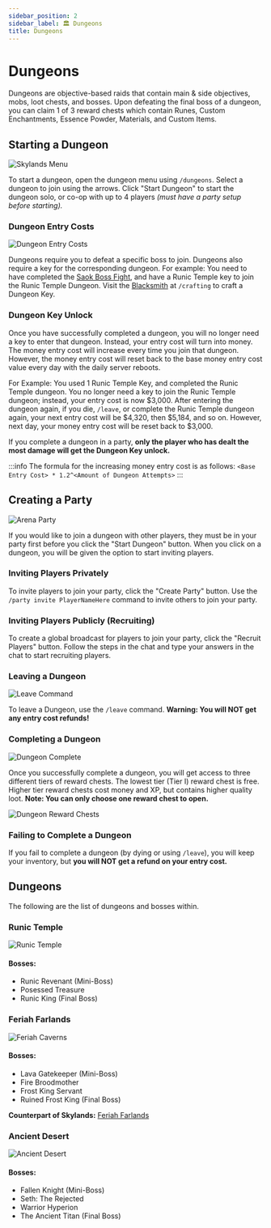 ```yaml
---
sidebar_position: 2
sidebar_label: 🏛️ Dungeons
title: Dungeons
---
```


# Dungeons

Dungeons are objective-based raids that contain main & side objectives, mobs, loot chests, and bosses. Upon defeating the final boss of a dungeon, you can claim 1 of 3 reward chests which contain Runes, Custom Enchantments, Essence Powder, Materials, and Custom Items.

## Starting a Dungeon
![Skylands Menu](./img/skylands-menu.png)

To start a dungeon, open the dungeon menu using `/dungeons`. Select a dungeon to join using the arrows. Click "Start Dungeon" to start the dungeon solo, or co-op with up to 4 players _(must have a party setup before starting)._

### Dungeon Entry Costs
![Dungeon Entry Costs](./img/dungeon-entry-cost.png)

Dungeons require you to defeat a specific boss to join. Dungeons also require a key for the corresponding dungeon. For example: You need to have completed the [Saok Boss Fight](../gameplay-mechanics/boss-fights.md), and have a Runic Temple key to join the Runic Temple Dungeon. Visit the [Blacksmith](../custom-items/custom-items.md/#crafting-custom-items) at `/crafting` to craft a Dungeon Key.

### Dungeon Key Unlock
Once you have successfully completed a dungeon, you will no longer need a key to enter that dungeon. Instead, your entry cost will turn into money. The money entry cost will increase every time you join that dungeon. However, the money entry cost will reset back to the base money entry cost value every day with the daily server reboots.

For Example: You used 1 Runic Temple Key, and completed the Runic Temple dungeon. You no longer need a key to join the Runic Temple dungeon; instead, your entry cost is now $3,000. After entering the dungeon again, if you die, `/leave`, or complete the Runic Temple dungeon again, your next entry cost will be $4,320, then $5,184, and so on. However, next day, your money entry cost will be reset back to $3,000.

If you complete a dungeon in a party, **only the player who has dealt the most damage will get the Dungeon Key unlock.**

:::info
The formula for the increasing money entry cost is as follows: `<Base Entry Cost> * 1.2^<Amount of Dungeon Attempts>`
:::

## Creating a Party
![Arena Party](./img/join_dungeon.png)

If you would like to join a dungeon with other players, they must be in your party first before you click the "Start Dungeon" button. When you click on a dungeon, you will be given the option to start inviting players.

### Inviting Players Privately
To invite players to join your party, click the "Create Party" button. Use the `/party invite PlayerNameHere` command to invite others to join your party.

### Inviting Players Publicly (Recruiting)
To create a global broadcast for players to join your party, click the "Recruit Players" button. Follow the steps in the chat and type your answers in the chat to start recruiting players.

### Leaving a Dungeon
![Leave Command](./img/leave.png)

To leave a Dungeon, use the `/leave` command. **Warning: You will NOT get any entry cost refunds!**

### Completing a Dungeon
![Dungeon Complete](./img/dungeon_complete.png)

Once you successfully complete a dungeon, you will get access to three different tiers of reward chests. The lowest tier (Tier I) reward chest is free. Higher tier reward chests cost money and XP, but contains higher quality loot. **Note: You can only choose one reward chest to open.**

![Dungeon Reward Chests](./img/dungeon_reward_chest.png)

### Failing to Complete a Dungeon
If you fail to complete a dungeon (by dying or using `/leave`), you will keep your inventory, but **you will NOT get a refund on your entry cost.**

## Dungeons
The following are the list of dungeons and bosses within.
### Runic Temple
![Runic Temple](./img/runictemple.png)

#### Bosses:
- Runic Revenant (Mini-Boss)
- Posessed Treasure
- Runic King (Final Boss)

### Feriah Farlands
![Feriah Caverns](./img/feriahcaverns.png)

#### Bosses:
- Lava Gatekeeper (Mini-Boss)
- Fire Broodmother
- Frost King Servant
- Ruined Frost King (Final Boss)

**Counterpart of Skylands:** [Feriah Farlands](skylands.md/#feriah-farlands)

### Ancient Desert
![Ancient Desert](./img/ancientdesert.png)

#### Bosses:
- Fallen Knight (Mini-Boss)
- Seth: The Rejected
- Warrior Hyperion
- The Ancient Titan (Final Boss)